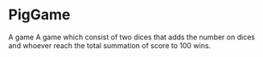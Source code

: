 # PigGame
A game A game which consist of two dices that adds the number on dices and whoever reach the total summation of score to 100 wins.
